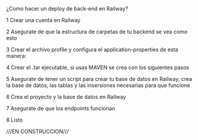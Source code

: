 ¿Como hacer un deploy de back-end en Railway?

1 Crear una cuenta en Railway

2 Asegurate de que la estructura de carpetas de tu backend se vea como esto

3 Crear el archivo profile y configura el application-properties de esta manera:

4 Crear el .tar ejecutable, si usas MAVEN se crea con los siguientes pasos

5 Asegurate de tener un script para crear tu base de datos en Railway, crea la base de datos, 
las tablas y las insersiones necesarias para que funcione

6 Crea el proyecto y la base de datos en Railway

7 Asegurate de que los endpoints funcionan

8 Listo

///EN CONSTRUCCION///
